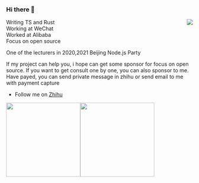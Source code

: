 ### Hi there 👋

<img align="right" src="https://github-readme-stats.vercel.app/api?username=zhangyuang&show_icons=true&theme=default_repocard" />

Writing TS and Rust   
Working at WeChat  
Worked at Alibaba  
Focus on open source

One of the lecturers in 2020,2021 Beijing Node.js Party

If my project can help you, i hope can get some sponsor for focus on open source.
If you want to get consult one by one, you can also sponsor to me. Have payed, you can send private message in zhihu or send email to me with payment capture

- Follow me on [Zhihu](https://www.zhihu.com/people/zhang-yu-ang-67)

<div style="display:flex">
  <img src="https://res.wx.qq.com/op_res/iFZOgoe_-KP8Y-EfgfZkEEQ4fU2WcAhMbubL3CFq9VbCktQyiUO5tnJouMfJhvBX4JQ2Wio1Pw04PR68MBjbwQ" width=200>
  <img src="https://res.wx.qq.com/op_res/9jSx7WJn6FBlfQ0ColL4hnvX91D9MlB_XPCgLFM527qknHp0utXZkLah6MYcumdVejK4884dvgkY0NIbBLPrYg" width=200>
</div>
